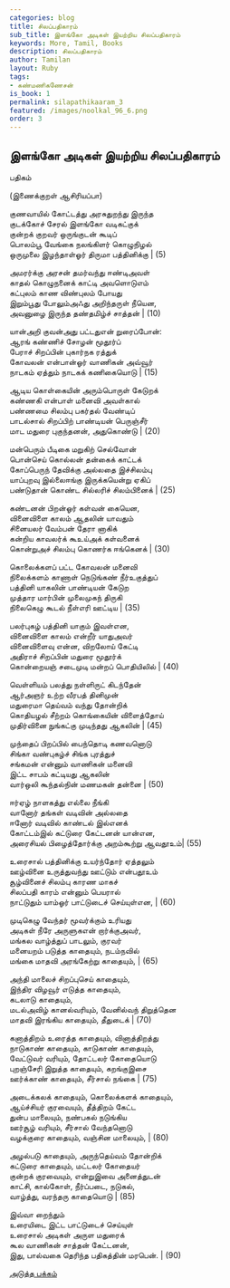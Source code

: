 ```yaml
---
categories: blog
title: சிலப்பதிகாரம்
sub_title: இளங்கோ அடிகள் இயற்றிய சிலப்பதிகாரம்
keywords: More, Tamil, Books
description: சிலப்பதிகாரம்
author: Tamilan
layout: Ruby
tags:
- கண்மணிகணேசன்
is_book: 1
permalink: silapathikaaram_3
featured: /images/noolkal_96_6.png
order: 3
---
```



## இளங்கோ அடிகள் இயற்றிய சிலப்பதிகாரம்

பதிகம்

(இணைக்குறள் ஆசிரியப்பா)

குணவாயில் கோட்டத்து அரசுதுறந்து இருந்த  
குடக்கோச் சேரல் இளங்கோ வடிகட்குக்  
குன்றக் குறவர் ஒருங்குடன் கூடிப்  
பொலம்பூ வேங்கை நலங்கிளர் கொழுநிழல்  
ஒருமுலை இழந்தாள்ஓர் திருமா பத்தினிக்கு | (5)

அமரர்க்கு அரசன் தமர்வந்து ஈண்டிஅவள்  
காதல் கொழுநனைக் காட்டி அவளொடுஎம்  
கட்புலம் காண விண்புலம் போயது  
இறும்பூது போலும்அஃது அறிந்தருள் நீயென,  
அவனுழை இருந்த தண்தமிழ்ச் சாத்தன் | (10)

யான்அறி குவன்அது பட்டதுஎன் றுரைப்போன்:  
ஆரங் கண்ணிச் சோழன் மூதூர்ப்  
பேராச் சிறப்பின் புகார்நக ரத்துக்  
கோவலன் என்பான்ஓர் வாணிகன் அவ்வூர்  
நாடகம் ஏத்தும் நாடகக் கணிகையொடு | (15)

ஆடிய கொள்கையின் அரும்பொருள் கேடுறக்  
கண்ணகி என்பாள் மனைவி அவள்கால்  
பண்ணமை சிலம்பு பகர்தல் வேண்டிப்  
பாடல்சால் சிறப்பிற் பாண்டியன் பெருஞ்சீர்  
மாட மதுரை புகுந்தனன், அதுகொண்டு | (20)

மன்பெரும் பீடிகை மறுகிற் செல்வோன்  
பொன்செய் கொல்லன் தன்கைக் காட்டக்  
கோப்பெருந் தேவிக்கு அல்லதை இச்சிலம்பு  
யாப்புறவு இல்லைஈங்கு இருக்கயென்று ஏகிப்  
பண்டுதான் கொண்ட சில்லரிச் சிலம்பினைக் | (25)

கண்டனன் பிறன்ஓர் கள்வன் கையென,  
வினைவிளை காலம் ஆதலின் யாவதும்  
சினையலர் வேம்பன் தேரா னாகிக்  
கன்றிய காவலர்க் கூஉய்அக் கள்வனைக்  
கொன்றுஅச் சிலம்பு கொணர்க ஈங்கெனக் | (30)

கொலைக்களப் பட்ட கோவலன் மனைவி  
நிலைக்களம் காணாள் நெடுங்கண் நீர்உகுத்துப்  
பத்தினி யாகலின் பாண்டியன் கேடுற  
முத்தார மார்பின் முலைமுகந் திருகி  
நிலைகெழு கூடல் நீள்எரி ஊட்டிய | (35)

பலர்புகழ் பத்தினி யாகும் இவள்என,  
வினைவிளை காலம் என்றீர் யாதுஅவர்  
வினைவிளைவு என்ன, விறலோய் கேட்டி  
அதிராச் சிறப்பின் மதுரை மூதூர்க்  
கொன்றையஞ் சடைமுடி மன்றப் பொதியிலில் | (40)

வெள்ளியம் பலத்து நள்ளிருட் கிடந்தேன்  
ஆர்அஞர் உற்ற வீரபத் தினிமுன்  
மதுரைமா தெய்வம் வந்து தோன்றிக்  
கொதியழல் சீற்றம் கொங்கையின் விளைத்தோய்  
முதிர்வினை நுங்கட்கு முடிந்தது ஆகலின் | (45)

முந்தைப் பிறப்பில் பைந்தொடி கணவனொடு  
சிங்கா வண்புகழ்ச் சிங்க புரத்துச்  
சங்கமன் என்னும் வாணிகன் மனைவி  
இட்ட சாபம் கட்டியது ஆகலின்  
வார்ஒலி கூந்தல்நின் மணமகன் தன்னை | (50)

ஈர்ஏழ் நாளகத்து எல்லை நீங்கி  
வானோர் தங்கள் வடிவின் அல்லதை  
ஈனோர் வடிவில் காண்டல் இல்எனக்  
கோட்டம்இல் கட்டுரை கேட்டனன் யான்என,  
அரைசியல் பிழைத்தோர்க்கு அறம்கூற்று ஆவதூஉம்| (55)

உரைசால் பத்தினிக்கு உயர்ந்தோர் ஏத்தலும்  
ஊழ்வினை உருத்துவந்து ஊட்டும் என்பதூஉம்  
சூழ்வினைச் சிலம்பு காரண மாகச்  
சிலப்பதி காரம் என்னும் பெயரால்  
நாட்டுதும் யாம்ஓர் பாட்டுடைச் செய்யுள்என, | (60)

முடிகெழு வேந்தர் மூவர்க்கும் உரியது  
அடிகள் நீரே அருளுகஎன் றார்க்குஅவர்,  
மங்கல வாழ்த்துப் பாடலும், குரவர்  
மனையறம் படுத்த காதையும், நடம்நவில்  
மங்கை மாதவி அரங்கேற்று காதையும், | (65)

அந்தி மாலைச் சிறப்புசெய் காதையும்,  
இந்திர விழவூர் எடுத்த காதையும்,  
கடலாடு காதையும்,  
மடல்அவிழ் கானல்வரியும், வேனில்வந் திறுத்தென  
மாதவி இரங்கிய காதையும், தீதுடைக் | (70)

கனாத்திறம் உரைத்த காதையும், வினாத்திறத்து  
நாடுகாண் காதையும், காடுகாண் காதையும்,  
வேட்டுவர் வரியும், தோட்டலர் கோதையொடு  
புறஞ்சேரி இறுத்த காதையும், கறங்குஇசை  
ஊர்க்காண் காதையும், சீர்சால் நங்கை | (75)

அடைக்கலக் காதையும், கொலைக்களக் காதையும்,  
ஆய்ச்சியர் குரவையும், தீத்திறம் கேட்ட  
துன்ப மாலையும், நண்பகல் நடுங்கிய  
ஊர்சூழ் வரியும், சீர்சால் வேந்தனொடு  
வழக்குரை காதையும், வஞ்சின மாலையும், | (80)

அழல்படு காதையும், அருந்தெய்வம் தோன்றிக்  
கட்டுரை காதையும், மட்டலர் கோதையர்  
குன்றக் குரவையும், என்றுஇவை அனைத்துடன்  
காட்சி, கால்கோள், நீர்ப்படை, நடுகல்,  
வாழ்த்து, வரந்தரு காதையொடு | (85)

இவ்வா றைந்தும்  
உரையிடை இட்ட பாட்டுடைச் செய்யுள்  
உரைசால் அடிகள் அருள மதுரைக்  
கூல வாணிகன் சாத்தன் கேட்டனன்,  
இது, பால்வகை தெரிந்த பதிகத்தின் மரபென். | (90)

[அடுத்த பக்கம்](silapathikaaram_4)